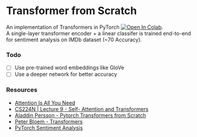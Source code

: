 # Transformer from Scratch

An implementation of Transformers in PyTorch [![Open In Colab](https://colab.research.google.com/assets/colab-badge.svg)](https://colab.research.google.com/drive/1AgLOnXB7E8V7MoZMHMhcpsDba4mJkURg#scrollTo=iQTSI_VANdHq).
<br>
A single-layer transformer encoder + a linear classifer is trained end-to-end for sentiment analysis on IMDb dataset (~70 Accuracy).<br>

### Todo
- [ ] Use pre-trained word embeddings like GloVe
- [ ] Use a deeper network for better accuracy

### Resources
- [Attention Is All You Need](https://arxiv.org/abs/1706.03762)
- [CS224N | Lecture 9 - Self- Attention and Transformers](https://www.youtube.com/watch?v=ptuGllU5SQQ&list=PLoROMvodv4rOSH4v6133s9LFPRHjEmbmJ&index=9)
- [Aladdin Persson - Pytorch Transformers from Scratch](https://www.youtube.com/watch?v=U0s0f995w14)
- [Peter Bloem - Transformers](http://peterbloem.nl/blog/transformers)
- [PyTorch Sentiment Analysis](https://github.com/bentrevett/pytorch-sentiment-analysis)
